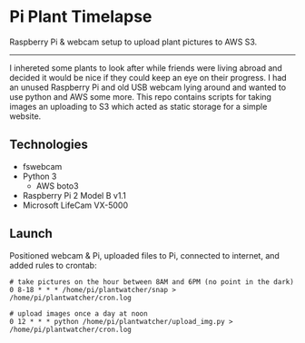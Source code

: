# Pi Plant Timelapse

Raspberry Pi & webcam setup to upload plant pictures to AWS S3.

----

I inhereted some plants to look after while friends were living abroad and decided it would be nice if they could keep an eye on their progress. I had an unused Raspberry Pi and old USB webcam lying around and wanted to use python and AWS some more. This repo contains scripts for taking images an uploading to S3 which acted as static storage for a simple website.

## Technologies

- fswebcam
- Python 3
	- AWS boto3
- Raspberry Pi 2 Model B v1.1
- Microsoft LifeCam VX-5000

## Launch

Positioned webcam & Pi, uploaded files to Pi, connected to internet, and added rules to crontab:
```
# take pictures on the hour between 8AM and 6PM (no point in the dark)
0 8-18 * * * /home/pi/plantwatcher/snap > /home/pi/plantwatcher/cron.log

# upload images once a day at noon
0 12 * * * python /home/pi/plantwatcher/upload_img.py > /home/pi/plantwatcher/cron.log
```